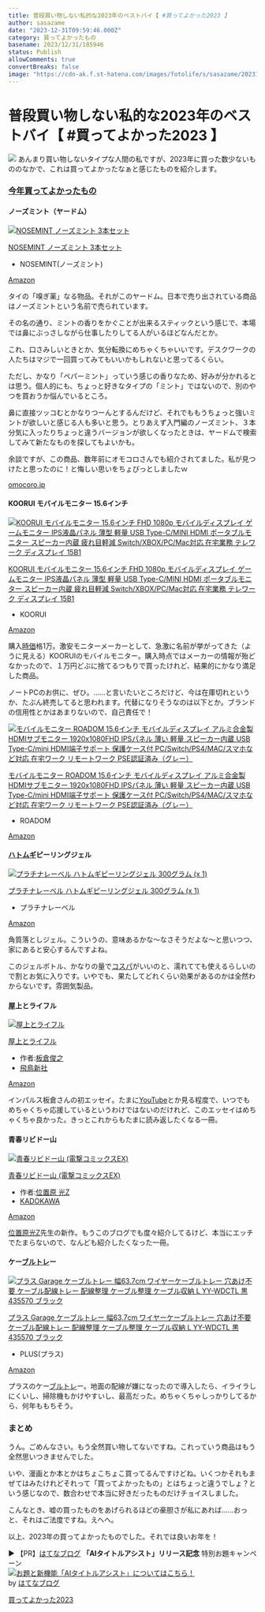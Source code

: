 ```yaml
---
title: 普段買い物しない私的な2023年のベストバイ【 #買ってよかった2023 】
author: sasazame
date: "2023-12-31T09:59:46.000Z"
category: 買ってよかったもの
basename: 2023/12/31/185946
status: Publish
allowComments: true
convertBreaks: false
image: "https://cdn-ak.f.st-hatena.com/images/fotolife/s/sasazame/20231231/20231231185925.png"
---
```

# 普段買い物しない私的な2023年のベストバイ【 #買ってよかった2023 】

![](https://cdn-ak.f.st-hatena.com/images/fotolife/s/sasazame/20231231/20231231185925.png) あんまり買い物しないタイプな人間の私ですが、2023年に買った数少ないもののなかで、これは買ってよかったなぁと感じたものを紹介します。

<!-- Extended Body -->

### [今年買ってよかったもの](https://d.hatena.ne.jp/keyword/%BA%A3%C7%AF%C7%E3%A4%C3%A4%C6%A4%E8%A4%AB%A4%C3%A4%BF%A4%E2%A4%CE)

#### ノーズミント（ヤードム）

[![NOSEMINT ノーズミント 3本セット](https://m.media-amazon.com/images/I/51VCrgWT9ES._SL500_.jpg "NOSEMINT ノーズミント 3本セット")](https://www.amazon.co.jp/dp/B07K3ZBX7D?tag=mochig08-22&linkCode=ogi&th=1&psc=1)

[NOSEMINT ノーズミント 3本セット](https://www.amazon.co.jp/dp/B07K3ZBX7D?tag=mochig08-22&linkCode=ogi&th=1&psc=1)

-   NOSEMINT(ノーズミント)

[Amazon](https://www.amazon.co.jp/dp/B07K3ZBX7D?tag=mochig08-22&linkCode=ogi&th=1&psc=1)

タイの「嗅ぎ薬」なる物品。それがこのヤードム。日本で売り出されている商品はノーズミントという名前で売られています。

その名の通り、ミントの香りをかぐことが出来るスティックという感じで、本場では鼻にぶっさしながら仕事したりしてる人がいるほどなんだとか。

これ、口さみしいときとか、気分転換にめちゃくちゃいいです。デスクワークの人たちはマジで一回買ってみてもいいかもしれないと思ってるくらい。

  

ただし、かなり「ペパーミント」っていう感じの香りなため、好みが分かれるとは思う。個人的にも、ちょっと好きなタイプの「ミント」ではないので、別のやつを買おうか悩んでいるところ。

鼻に直接ツッコむとかなりつーんとするんだけど、それでももうちょっと強いミントが欲しいと感じる人も多いと思う。とりあえず入門編のノーズミント、３本分気に入ったりちょっと違うバージョンが欲しくなったときは、ヤードムで検索してみて新たなものを探してもよいかも。

余談ですが、この商品、数年前にオモコロさんでも紹介されてました。私が見つけたと思ったのに！と悔しい思いをちょびっとしましたｗ

[omocoro.jp](https://omocoro.jp/bros/kiji/239146/)

#### KOORUI モバイルモニター 15.6インチ

[![KOORUI モバイルモニター 15.6インチ FHD 1080p モバイルディスプレイ ゲームモニター IPS液晶パネル 薄型 軽量 USB Type-C/MINI HDMI ポータブルモニター スピーカー内蔵 疲れ目軽減 Switch/XBOX/PC/Mac対応 在宅業務 テレワーク ディスプレイ 15B1](https://m.media-amazon.com/images/I/41TFQ+ELb0L._SL500_.jpg "KOORUI モバイルモニター 15.6インチ FHD 1080p モバイルディスプレイ ゲームモニター IPS液晶パネル 薄型 軽量 USB Type-C/MINI HDMI ポータブルモニター スピーカー内蔵 疲れ目軽減 Switch/XBOX/PC/Mac対応 在宅業務 テレワーク ディスプレイ 15B1")](https://www.amazon.co.jp/dp/B0BR7S7YBT?tag=mochig08-22&linkCode=ogi&th=1&psc=1)

[KOORUI モバイルモニター 15.6インチ FHD 1080p モバイルディスプレイ ゲームモニター IPS液晶パネル 薄型 軽量 USB Type-C/MINI HDMI ポータブルモニター スピーカー内蔵 疲れ目軽減 Switch/XBOX/PC/Mac対応 在宅業務 テレワーク ディスプレイ 15B1](https://www.amazon.co.jp/dp/B0BR7S7YBT?tag=mochig08-22&linkCode=ogi&th=1&psc=1)

-   KOORUI

[Amazon](https://www.amazon.co.jp/dp/B0BR7S7YBT?tag=mochig08-22&linkCode=ogi&th=1&psc=1)

購入[時価](https://d.hatena.ne.jp/keyword/%BB%FE%B2%C1)格1万。激安モニターメーカーとして、急激に名前が挙がってきた（ように見える）KOORUIのモバイルモニター。購入時点ではメーカーの情報が殆どなかったので、１万円どぶに捨てるつもりで買ったけれど、結果的にかなり満足した商品。

ノートPCのお供に、ぜひ。……と言いたいところだけど、今は在庫切れというか、たぶん終売してると思われます。代替になりそうなのは以下とか。ブランドの信用性とかはあまりないので、自己責任で！

[![モバイルモニター ROADOM 15.6インチ モバイルディスプレイ アルミ合金製 HDMIサブモニター 1920x1080FHD IPSパネル 薄い 軽量 スピーカー内蔵 USB Type-C/mini HDMI端子サポート 保護ケース付 PC/Switch/PS4/MAC/スマホなど対応 在宅ワーク リモートワーク PSE認証済み（グレー）](https://m.media-amazon.com/images/I/51cOm1DmKnL._SL500_.jpg "モバイルモニター ROADOM 15.6インチ モバイルディスプレイ アルミ合金製 HDMIサブモニター 1920x1080FHD IPSパネル 薄い 軽量 スピーカー内蔵 USB Type-C/mini HDMI端子サポート 保護ケース付 PC/Switch/PS4/MAC/スマホなど対応 在宅ワーク リモートワーク PSE認証済み（グレー）")](https://www.amazon.co.jp/dp/B0BHHS7SBD?tag=mochig08-22&linkCode=ogi&th=1&psc=1)

[モバイルモニター ROADOM 15.6インチ モバイルディスプレイ アルミ合金製 HDMIサブモニター 1920x1080FHD IPSパネル 薄い 軽量 スピーカー内蔵 USB Type-C/mini HDMI端子サポート 保護ケース付 PC/Switch/PS4/MAC/スマホなど対応 在宅ワーク リモートワーク PSE認証済み（グレー）](https://www.amazon.co.jp/dp/B0BHHS7SBD?tag=mochig08-22&linkCode=ogi&th=1&psc=1)

-   ROADOM

[Amazon](https://www.amazon.co.jp/dp/B0BHHS7SBD?tag=mochig08-22&linkCode=ogi&th=1&psc=1)

#### [ハトムギ](https://d.hatena.ne.jp/keyword/%A5%CF%A5%C8%A5%E0%A5%AE)ピーリングジェル

[![プラチナレーベル ハトムギピーリングジェル 300グラム (x 1)](https://m.media-amazon.com/images/I/41arf71HabL._SL500_.jpg "プラチナレーベル ハトムギピーリングジェル 300グラム (x 1)")](https://www.amazon.co.jp/dp/B08BTZZ6X4?tag=mochig08-22&linkCode=ogi&th=1&psc=1)

[プラチナレーベル ハトムギピーリングジェル 300グラム (x 1)](https://www.amazon.co.jp/dp/B08BTZZ6X4?tag=mochig08-22&linkCode=ogi&th=1&psc=1)

-   プラチナレーベル

[Amazon](https://www.amazon.co.jp/dp/B08BTZZ6X4?tag=mochig08-22&linkCode=ogi&th=1&psc=1)

角質落としジェル。こういうの、意味あるかな～なさそうだよな～と思いつつ、家にあると安心するんですよね。

このジェルボトル、かなりの量で[コスパ](https://d.hatena.ne.jp/keyword/%A5%B3%A5%B9%A5%D1)がいいのと、濡れてても使えるらしいので割とお気に入りです。いやでも、果たしてどれくらい効果があるのかは全然わからないです。雰囲気製品。

#### 屋上とライフル

[![屋上とライフル](https://m.media-amazon.com/images/I/51WjhGO2cML._SL500_.jpg "屋上とライフル")](https://www.amazon.co.jp/dp/B0CDL9RX9H?tag=mochig08-22&linkCode=ogi&th=1&psc=1)

[屋上とライフル](https://www.amazon.co.jp/dp/B0CDL9RX9H?tag=mochig08-22&linkCode=ogi&th=1&psc=1)

-   作者:[板倉俊之](https://d.hatena.ne.jp/keyword/%C8%C4%C1%D2%BD%D3%C7%B7)
-   [飛鳥新社](https://d.hatena.ne.jp/keyword/%C8%F4%C4%BB%BF%B7%BC%D2)

[Amazon](https://www.amazon.co.jp/dp/B0CDL9RX9H?tag=mochig08-22&linkCode=ogi&th=1&psc=1)

インパルス板倉さんの初エッセイ。たまに[YouTube](https://d.hatena.ne.jp/keyword/YouTube)とか見る程度で、いつでもめちゃくちゃ応援しているというわけではないのだけれど、このエッセイはめちゃくちゃ良かった。きっとこれからもたまに読み返したくなる一冊。

#### 青春リビドー山

[![青春リビドー山 (電撃コミックスEX)](https://m.media-amazon.com/images/I/51mkZai-KbL._SL500_.jpg "青春リビドー山 (電撃コミックスEX)")](https://www.amazon.co.jp/dp/B0CHR83N4Y?tag=mochig08-22&linkCode=ogi&th=1&psc=1)

[青春リビドー山 (電撃コミックスEX)](https://www.amazon.co.jp/dp/B0CHR83N4Y?tag=mochig08-22&linkCode=ogi&th=1&psc=1)

-   作者:[位置原 光Z](https://d.hatena.ne.jp/keyword/%B0%CC%C3%D6%B8%B6%20%B8%F7Z)
-   [KADOKAWA](https://d.hatena.ne.jp/keyword/KADOKAWA)

[Amazon](https://www.amazon.co.jp/dp/B0CHR83N4Y?tag=mochig08-22&linkCode=ogi&th=1&psc=1)

[位置原光Z](https://d.hatena.ne.jp/keyword/%B0%CC%C3%D6%B8%B6%B8%F7Z)先生の新作。もうこのブログでも度々紹介してるけど、本当にエッチでたまらないので、なんども紹介したくなった一冊。

#### ケー[ブルトレ](https://d.hatena.ne.jp/keyword/%A5%D6%A5%EB%A5%C8%A5%EC)ー

[![プラス Garage ケーブルトレー 幅63.7cm ワイヤーケーブルトレー 穴あけ不要 ケーブル配線トレー 配線整理 ケーブル整理 ケーブル収納 L YY-WDCTL 黒 435570 ブラック](https://m.media-amazon.com/images/I/31ioTmGCCuL._SL500_.jpg "プラス Garage ケーブルトレー 幅63.7cm ワイヤーケーブルトレー 穴あけ不要 ケーブル配線トレー 配線整理 ケーブル整理 ケーブル収納 L YY-WDCTL 黒 435570 ブラック")](https://www.amazon.co.jp/dp/B09C82JQ3Y?tag=mochig08-22&linkCode=ogi&th=1&psc=1)

[プラス Garage ケーブルトレー 幅63.7cm ワイヤーケーブルトレー 穴あけ不要 ケーブル配線トレー 配線整理 ケーブル整理 ケーブル収納 L YY-WDCTL 黒 435570 ブラック](https://www.amazon.co.jp/dp/B09C82JQ3Y?tag=mochig08-22&linkCode=ogi&th=1&psc=1)

-   PLUS(プラス)

[Amazon](https://www.amazon.co.jp/dp/B09C82JQ3Y?tag=mochig08-22&linkCode=ogi&th=1&psc=1)

プラスのケー[ブルトレ](https://d.hatena.ne.jp/keyword/%A5%D6%A5%EB%A5%C8%A5%EC)ー。地面の配線が嫌になったので導入したら、イライラしにくいし、掃除機もかけやすいし、最高だった。めちゃくちゃしっかりしてるから、何年ももちそう。

### まとめ

うん。ごめんなさい。もう全然買い物してないですね。これっていう商品はもう全然思いつきませんでした。

いや、漫画とか本とかはちょこちょこ買ってるんですけどね。いくつかそれもまぜてはみたけれどそれって「買ってよかったもの」とはちょっと違うでしょ？という感じなので、数合わせで本当に好きだったものだけチョイスしました。

こんなとき、嘘の買ったものをあげられるほどの豪胆さが私にあれば……おっと、それはご法度ですね。えへへ。

以上、2023年の買ってよかったものでした。それでは良いお年を！

▶ 【PR】[はてなブログ](https://d.hatena.ne.jp/keyword/%A4%CF%A4%C6%A4%CA%A5%D6%A5%ED%A5%B0) **「AIタイトルアシスト」リリース記念** 特別お題キャンペーン  
[![お題と新機能「AIタイトルアシスト」についてはこちら！](https://cdn-ak.f.st-hatena.com/images/fotolife/h/hatenablog/20231218/20231218150819.jpg)](https://blog.hatenablog.com/entry/bestbuy2023 "お題と新機能「AIタイトルアシスト」についてはこちら！")  
by [はてなブログ](https://blog.hatenablog.com/entry/bestbuy2023)

[買ってよかった2023](https://blog.hatena.ne.jp/-/campaign/bestbuy2023)